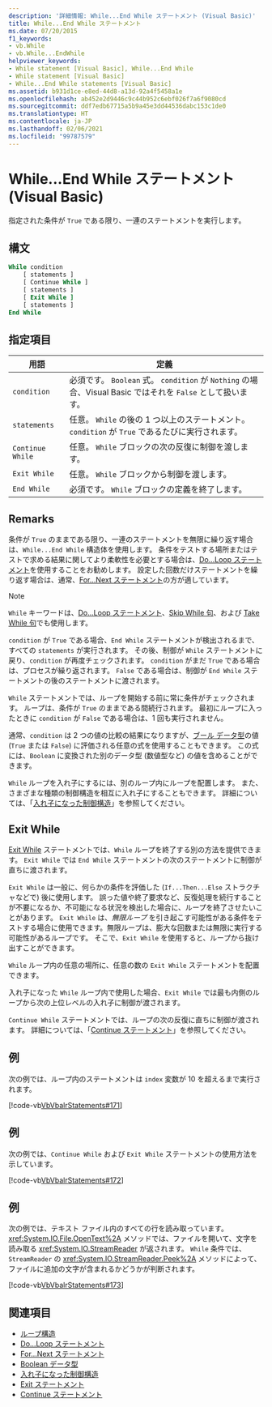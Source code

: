 ```yaml
---
description: '詳細情報: While...End While ステートメント (Visual Basic)'
title: While...End While ステートメント
ms.date: 07/20/2015
f1_keywords:
- vb.While
- vb.While...EndWhile
helpviewer_keywords:
- While statement [Visual Basic], While...End While
- While statement [Visual Basic]
- While...End While statements [Visual Basic]
ms.assetid: b931d1ce-e8ed-44d8-a13d-92a4f5458a1e
ms.openlocfilehash: ab452e2d9446c9c44b952c6ebf026f7a6f9080cd
ms.sourcegitcommit: ddf7edb67715a5b9a45e3dd44536dabc153c1de0
ms.translationtype: HT
ms.contentlocale: ja-JP
ms.lasthandoff: 02/06/2021
ms.locfileid: "99787579"
---
```

# <a name="whileend-while-statement-visual-basic"></a>While...End While ステートメント (Visual Basic)

指定された条件が `True` である限り、一連のステートメントを実行します。  
  
## <a name="syntax"></a>構文  
  
```vb  
While condition  
    [ statements ]  
    [ Continue While ]  
    [ statements ]  
    [ Exit While ]  
    [ statements ]  
End While  
```  
  
## <a name="parts"></a>指定項目  
  
|用語|定義|  
|---|---|  
|`condition`|必須です。 `Boolean` 式。 `condition` が `Nothing` の場合、Visual Basic ではそれを `False` として扱います。|  
|`statements`|任意。 `While` の後の 1 つ以上のステートメント。`condition` が `True` であるたびに実行されます。|  
|`Continue While`|任意。 `While` ブロックの次の反復に制御を渡します。|  
|`Exit While`|任意。 `While` ブロックから制御を渡します。|  
|`End While`|必須です。 `While` ブロックの定義を終了します。|  
  
## <a name="remarks"></a>Remarks  

 条件が `True` のままである限り、一連のステートメントを無限に繰り返す場合は、`While...End While` 構造体を使用します。 条件をテストする場所またはテストで求める結果に関してより柔軟性を必要とする場合は、[Do...Loop ステートメント](do-loop-statement.md)を使用することをお勧めします。 設定した回数だけステートメントを繰り返す場合は、通常、[For...Next ステートメント](for-next-statement.md)の方が適しています。  
  
> [!NOTE]
> `While` キーワードは、[Do...Loop ステートメント](do-loop-statement.md)、[Skip While 句](../queries/skip-while-clause.md)、および [Take While 句](../queries/take-while-clause.md)でも使用します。  
  
 `condition` が `True` である場合、`End While` ステートメントが検出されるまで、すべての `statements` が実行されます。 その後、制御が `While` ステートメントに戻り、`condition` が再度チェックされます。 `condition` がまだ `True` である場合は、プロセスが繰り返されます。 `False` である場合は、制御が `End While` ステートメントの後のステートメントに渡されます。  
  
 `While` ステートメントでは、ループを開始する前に常に条件がチェックされます。 ループは、条件が `True` のままである間続行されます。 最初にループに入ったときに `condition` が `False` である場合は、1 回も実行されません。  
  
 通常、`condition` は 2 つの値の比較の結果になりますが、[ブール データ型](../data-types/boolean-data-type.md)の値 (`True` または `False`) に評価される任意の式を使用することもできます。 この式には、`Boolean` に変換された別のデータ型 (数値型など) の値を含めることができます。  
  
 `While` ループを入れ子にするには、別のループ内にループを配置します。 また、さまざまな種類の制御構造を相互に入れ子にすることもできます。 詳細については、「[入れ子になった制御構造](../../programming-guide/language-features/control-flow/nested-control-structures.md)」を参照してください。  
  
## <a name="exit-while"></a>Exit While  

 [Exit While](exit-statement.md) ステートメントでは、`While` ループを終了する別の方法を提供できます。 `Exit While` では `End While` ステートメントの次のステートメントに制御が直ちに渡されます。  
  
 `Exit While` は一般に、何らかの条件を評価した (`If...Then...Else` ストラクチャなどで) 後に使用します。 誤った値や終了要求など、反復処理を続行することが不要になるか、不可能になる状況を検出した場合に、ループを終了させたいことがあります。 `Exit While` は、*無限ループ* を引き起こす可能性がある条件をテストする場合に使用できます。無限ループは、膨大な回数または無限に実行する可能性があるループです。 そこで、`Exit While` を使用すると、ループから抜け出すことができます。  
  
 `While` ループ内の任意の場所に、任意の数の `Exit While` ステートメントを配置できます。  
  
 入れ子になった `While` ループ内で使用した場合、`Exit While` では最も内側のループから次の上位レベルの入れ子に制御が渡されます。  
  
 `Continue While` ステートメントでは、ループの次の反復に直ちに制御が渡されます。 詳細については、「[Continue ステートメント](continue-statement.md)」を参照してください。  
  
## <a name="example"></a>例  

 次の例では、ループ内のステートメントは `index` 変数が 10 を超えるまで実行されます。  
  
 [!code-vb[VbVbalrStatements#171](~/samples/snippets/visualbasic/VS_Snippets_VBCSharp/VbVbalrStatements/VB/class14.vb#171)]  
  
## <a name="example"></a>例  

 次の例では、`Continue While` および `Exit While` ステートメントの使用方法を示しています。  
  
 [!code-vb[VbVbalrStatements#172](~/samples/snippets/visualbasic/VS_Snippets_VBCSharp/VbVbalrStatements/VB/class14.vb#172)]  
  
## <a name="example"></a>例  

 次の例では、テキスト ファイル内のすべての行を読み取っています。 <xref:System.IO.File.OpenText%2A> メソッドでは、ファイルを開いて、文字を読み取る <xref:System.IO.StreamReader> が返されます。 `While` 条件では、`StreamReader` の <xref:System.IO.StreamReader.Peek%2A> メソッドによって、ファイルに追加の文字が含まれるかどうかが判断されます。  
  
 [!code-vb[VbVbalrStatements#173](~/samples/snippets/visualbasic/VS_Snippets_VBCSharp/VbVbalrStatements/VB/class14.vb#173)]  
  
## <a name="see-also"></a>関連項目

- [ループ構造](../../programming-guide/language-features/control-flow/loop-structures.md)
- [Do...Loop ステートメント](do-loop-statement.md)
- [For...Next ステートメント](for-next-statement.md)
- [Boolean データ型](../data-types/boolean-data-type.md)
- [入れ子になった制御構造](../../programming-guide/language-features/control-flow/nested-control-structures.md)
- [Exit ステートメント](exit-statement.md)
- [Continue ステートメント](continue-statement.md)
